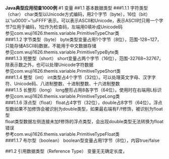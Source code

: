 **Java典型应用彻查1000例**
#1 变量
##1.1 基本数据类型
###1.1.1 字符类型（char）
char类型以Unicode方式编码，用2个字节（byte），16位（bit）以'\u0000'~'\uFFFF'表示。可以表示ASCII和Unicode，表示ASCII时只用一个字节7位用于编码，1位作为检查码，左端用0填补成Unicode码  
参见com.wuji1626.themis.variable.PrimitiveTypeChar类  
###1.1.2 字节类型（byte）
byte类型变量占用1个字节（8位），范围-128~127，只能存储ASCII码数据，不能用于中文数据存储  
参见com.wuji1626.themis.variable.PrimitiveTypeByte类  
###1.1.3 短整型（short）
short变量占两个字节（16位），范围-32768~32767。除表示数之外，也可以处理Unicode字符数据  
参见com.wuji1626.themis.variable.PrimitiveTypeShort类  
###1.1.4 整型（int）
int类型占4个字节（32位）。可以处理英文字母、汉字字符、Unicode码、八进制整数、十进制整数、十六进制整数  
###1.1.5 长整形（long）
long整形占用8各字节（64位）。使用时在右端用L标识  
参见com.wuji1626.themis.variable.PrimitiveTypeLong类  
###1.1.6 浮点型（float）
float占4字节（32位），double占8字节（64位）。浮点型数如果不加修饰会被识别为double类型，如果最右端有F/f修饰，被识别为float型  
float类型数据左侧连接未加f修饰的浮点类型，会出现double类型无法转换为float错误  
参考com.wuji1626.themis.variable.PrimitiveTypeFloat类  
###1.1.7 布尔型（boolean）
boolean型变量占用1字节（8位），内容true/false  

##1.2  引用数据类型（Reference Type）
变量无无确定长度，
 
 
